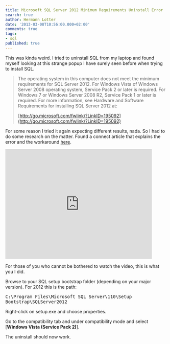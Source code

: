 ```yaml
---
title: Microsoft SQL Server 2012 Minimum Requirements Uninstall Error
search: true
author: Hermann Lotter
date: '2013-03-08T10:56:00.000+02:00'
comments: true
tags:
- sql
published: true
---
```


This was kinda weird. I tried to uninstall SQL from my laptop and found myself 
looking at this strange popup I have surely seen before when trying to install 
SQL. 

<blockquote>The operating system in this computer does not meet the minimum 
requirements for SQL Server 2012. For Windows Vista of Windows Server 2008 
operating system, Service Pack 2 or later is required. For Windows 7 or 
Windows Server 2008 R2, Service Pack 1 or later is required. For more 
information, see Hardware and Software Requirements for installing SQL Server 
2012 at: 


[http://go.microsoft.com/fwlink/?LinkID=195092](http://go.microsoft.com/fwlink/?LinkID=195092)</blockquote> 
For some reason I tried it again expecting different results, nada. So I had 
to do some research on the matter. Found a connect article that explains the 
error and the workaround 
[here](http://connect.microsoft.com/SQLServer/feedback/details/707706/unable-to-uninstall-sql-server-2012-rc0-from-control-panel). 

<iframe allowfullscreen="" frameborder="0" height="344" 
src="https://www.youtube.com/embed/pXlkLEB4osY" width="459"></iframe> 


For those of you who cannot be bothered to watch the video, this is what you I 
did. 

Browse to your SQL setup bootstrap folder (depending on your major version). 
For 2012 this is the path: 
<pre>C:\Program Files\Microsoft SQL Server\110\Setup 
Bootstrap\SQLServer2012</pre> 
Right-click on setup.exe and choose properties. 

Go to the compatibility tab and under compatibility mode and select [**Windows 
Vista (Service Pack 2)**]. 

The uninstall should now work. 